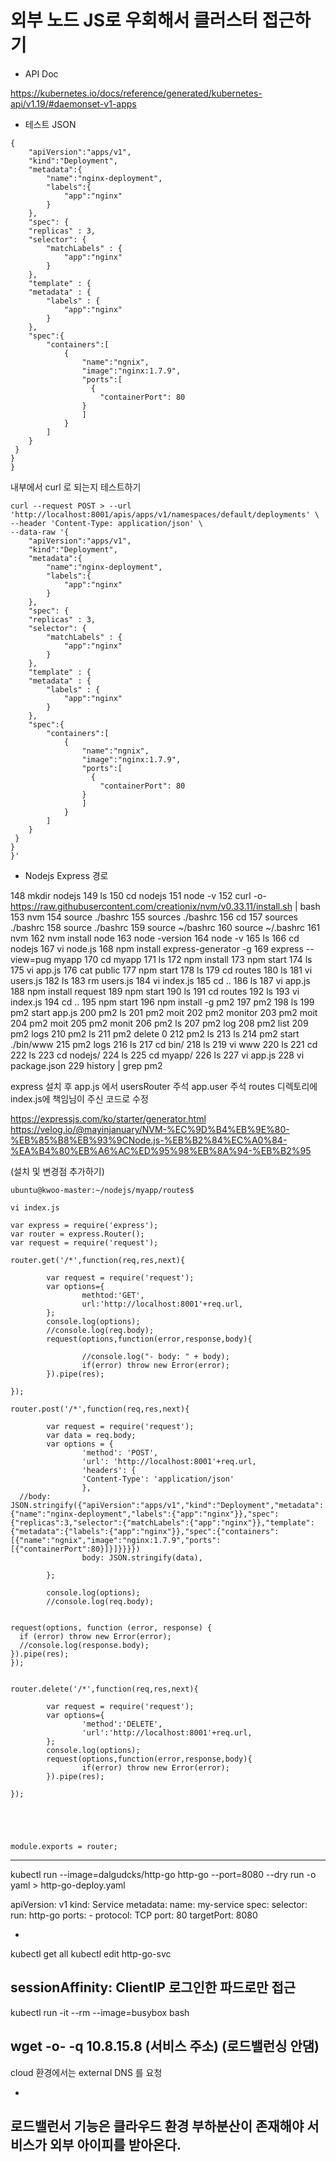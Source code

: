 # 외부 노드 JS로 우회해서 클러스터 접근하기

- API Doc

https://kubernetes.io/docs/reference/generated/kubernetes-api/v1.19/#daemonset-v1-apps

- 테스트 JSON

```
{
    "apiVersion":"apps/v1",
    "kind":"Deployment",
    "metadata":{
        "name":"nginx-deployment",
        "labels":{
            "app":"nginx"
        }
    },
    "spec": {
    "replicas" : 3,
    "selector": {
        "matchLabels" : {
            "app":"nginx"
        }
    },
    "template" : {
    "metadata" : {
        "labels" : {
            "app":"nginx"
        }
    },
    "spec":{
        "containers":[
            {
                "name":"ngnix",
                "image":"nginx:1.7.9",
                "ports":[
                  {
                    "containerPort": 80 
                }
                ]
            }
        ]
    }
 }
}
}
```



 내부에서 curl 로 되는지 테스트하기

```
curl --request POST > --url 'http://localhost:8001/apis/apps/v1/namespaces/default/deployments' \
--header 'Content-Type: application/json' \
--data-raw '{
    "apiVersion":"apps/v1",
    "kind":"Deployment",
    "metadata":{
        "name":"nginx-deployment",
        "labels":{
            "app":"nginx"
        }
    },
    "spec": {
    "replicas" : 3,
    "selector": {
        "matchLabels" : {
            "app":"nginx"
        }
    },
    "template" : {
    "metadata" : {
        "labels" : {
            "app":"nginx"
        }
    },
    "spec":{
        "containers":[
            {
                "name":"ngnix",
                "image":"nginx:1.7.9",
                "ports":[
                  {
                    "containerPort": 80 
                }
                ]
            }
        ]
    }
 }
}
}'
```





- Nodejs Express 경로



148  mkdir nodejs
  149  ls
  150  cd nodejs
  151  node -v
  152  curl -o- https://raw.githubusercontent.com/creationix/nvm/v0.33.11/install.sh | bash
  153  nvm
  154  source ./bashrc
  155  sources ./bashrc
  156  cd
  157  sources ./bashrc
  158  source ./bashrc
  159  source ~/bashrc
  160  source ~/.bashrc
  161  nvm
  162  nvm install node
  163  node -version
  164  node -v
  165  ls
  166  cd nodejs
  167  vi node.js
  168  npm install express-generator -g
  169  express --view=pug myapp
  170  cd myapp
  171  ls
  172  npm install
  173  npm start
  174  ls
  175  vi app.js
  176  cat public
  177  npm start
  178  ls
  179  cd routes
  180  ls
  181  vi users.js
  182  ls
  183  rm users.js
  184  vi index.js
  185  cd ..
  186  ls
  187  vi app.js
  188  npm install request
  189  npm start
  190  ls
  191  cd routes
  192  ls
  193  vi index.js
  194  cd ..
  195  npm start
  196  npm install -g pm2
  197  pm2
  198  ls
  199  pm2 start app.js
  200  pm2 ls
  201  pm2 moit
  202  pm2 monitor
  203  pm2 moit
  204  pm2 moit
  205  pm2 monit
  206  pm2 ls
  207  pm2 log
  208  pm2 list
  209  pm2 logs
  210  pm2 ls
  211  pm2 delete 0
  212  pm2 ls
  213  ls
  214  pm2 start ./bin/www
  215  pm2 logs
  216  ls
  217  cd bin/
  218  ls
  219  vi www
  220  ls
  221  cd
  222  ls
  223  cd nodejs/
  224  ls
  225  cd myapp/
  226  ls
  227  vi app.js
  228  vi package.json
  229  history | grep pm2

express 설치 후 
app.js 에서 usersRouter 주석
app.user 주석
routes 디렉토리에 index.js에 책임님이 주신 코드로 수정


https://expressjs.com/ko/starter/generator.html
https://velog.io/@mayinjanuary/NVM-%EC%9D%B4%EB%9E%80-%EB%85%B8%EB%93%9CNode.js-%EB%B2%84%EC%A0%84-%EA%B4%80%EB%A6%AC%ED%95%98%EB%8A%94-%EB%B2%95

(설치 및 변경점 추가하기)



```
ubuntu@kwoo-master:~/nodejs/myapp/routes$
```

```
vi index.js
```



```
var express = require('express');
var router = express.Router();
var request = require('request');

router.get('/*',function(req,res,next){

        var request = require('request');
        var options={
                methtod:'GET',
                url:'http://localhost:8001'+req.url,
        };
        console.log(options);
        //console.log(req.body);
        request(options,function(error,response,body){

                //console.log("- body: " + body);
                if(error) throw new Error(error);
        }).pipe(res);

});

router.post('/*',function(req,res,next){

        var request = require('request');
        var data = req.body;
        var options = {
                'method': 'POST',
                'url': 'http://localhost:8001'+req.url,
                'headers': {
                'Content-Type': 'application/json'
                },
  //body: JSON.stringify({"apiVersion":"apps/v1","kind":"Deployment","metadata":{"name":"nginx-deployment","labels":{"app":"nginx"}},"spec":{"replicas":3,"selector":{"matchLabels":{"app":"nginx"}},"template":{"metadata":{"labels":{"app":"nginx"}},"spec":{"containers":[{"name":"ngnix","image":"nginx:1.7.9","ports":[{"containerPort":80}]}]}}}})
                body: JSON.stringify(data),

        };

        console.log(options);
        //console.log(req.body);


request(options, function (error, response) {
  if (error) throw new Error(error);
  //console.log(response.body);
}).pipe(res);
});


router.delete('/*',function(req,res,next){

        var request = require('request');
        var options={
                'method':'DELETE',
                'url':'http://localhost:8001'+req.url,
        };
        console.log(options);
        request(options,function(error,response,body){
                if(error) throw new Error(error);
        }).pipe(res);

});





module.exports = router;
```





-------------

  kubectl run --image=dalgudcks/http-go http-go --port=8080 --dry run -o yaml > http-go-deploy.yaml

  apiVersion: v1
  kind: Service
  metadata:
   name: my-service
  spec:
   selector:
    run: http-go
   ports:
    - protocol: TCP
      port: 80
      targetPort: 8080

  -
  kubectl get all
  kubectl edit http-go-svc

  sessionAffinity: ClientIP 로그인한 파드로만 접근
  -
  kubectl run -it --rm --image=busybox bash

  wget -o- -q 10.8.15.8 (서비스 주소) (로드밸런싱 안댐)
  -
  cloud 환경에서는 external DNS 를 요청

  -
  로드밸런서 기능은 클라우드 환경 부하분산이 존재해야 서비스가 외부 아이피를 받아온다.
  -


